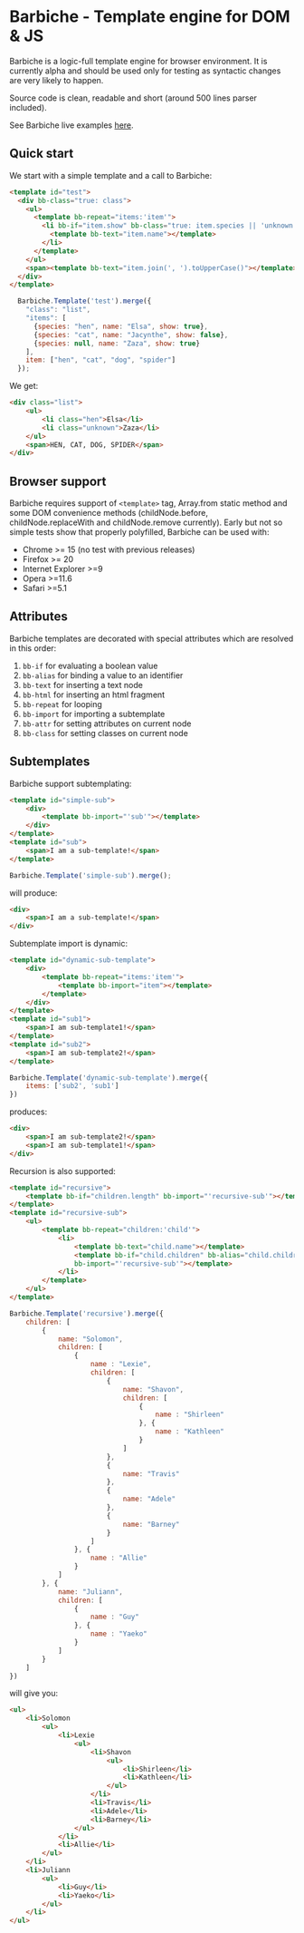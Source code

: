# Barbiche - Template engine for DOM &amp; JS

Barbiche is a logic-full template engine for browser environment. It is currently alpha and should be used only for testing as syntactic changes are very likely to happen.

Source code is clean, readable and short (around 500 lines parser included).

See Barbiche live examples [here](http://htmlpreview.github.io/?https://github.com/manubb/barbiche/blob/master/examples/starter.html).

## Quick start

We start with a simple template and a call to Barbiche:
```html
<template id="test">
  <div bb-class="true: class">
    <ul>
      <template bb-repeat="items:'item'">
        <li bb-if="item.show" bb-class="true: item.species || 'unknown'">
          <template bb-text="item.name"></template>
        </li>
      </template>
    </ul>
    <span><template bb-text="item.join(', ').toUpperCase()"></template></span>
  </div>
</template>
```
```js
  Barbiche.Template('test').merge({
    "class": "list",
    "items": [
      {species: "hen", name: "Elsa", show: true},
      {species: "cat", name: "Jacynthe", show: false},
      {species: null, name: "Zaza", show: true}
    ],
    item: ["hen", "cat", "dog", "spider"]
  });
```

We get:
```html
<div class="list">
	<ul>
		<li class="hen">Elsa</li>
		<li class="unknown">Zaza</li>
	</ul>
	<span>HEN, CAT, DOG, SPIDER</span>
</div>
```
## Browser support

Barbiche requires support of `<template>` tag, Array.from static method and some DOM convenience methods (childNode.before,
childNode.replaceWith and childNode.remove currently). Early but not so simple tests show that properly polyfilled, Barbiche can be used with:

* Chrome >= 15 (no test with previous releases)
* Firefox >= 20
* Internet Explorer >=9
* Opera >=11.6
* Safari >=5.1

## Attributes

Barbiche templates are decorated with special attributes which are resolved in this order:

1. `bb-if` for evaluating a boolean value
2. `bb-alias` for binding a value to an identifier
3. `bb-text` for inserting a text node
4. `bb-html` for inserting an html fragment
5. `bb-repeat` for looping
6. `bb-import` for importing a subtemplate
7. `bb-attr` for setting attributes on current node
8. `bb-class` for setting classes on current node

## Subtemplates

Barbiche support subtemplating:
```html
<template id="simple-sub">
	<div>
		<template bb-import="'sub'"></template>
	</div>
</template>
<template id="sub">
	<span>I am a sub-template!</span>
</template>
```
```js
Barbiche.Template('simple-sub').merge();
```
will produce:
```html
<div>
	<span>I am a sub-template!</span>
</div>
```
Subtemplate import is dynamic:
```html
<template id="dynamic-sub-template">
	<div>
		<template bb-repeat="items:'item'">
			<template bb-import="item"></template>
		</template>
	</div>
</template>
<template id="sub1">
	<span>I am sub-template1!</span>
</template>
<template id="sub2">
	<span>I am sub-template2!</span>
</template>
```
```js
Barbiche.Template('dynamic-sub-template').merge({
	items: ['sub2', 'sub1']
})
```
produces:
```html
<div>
	<span>I am sub-template2!</span>
	<span>I am sub-template1!</span>
</div>
```
Recursion is also supported:
```html
<template id="recursive">
	<template bb-if="children.length" bb-import="'recursive-sub'"></template>
</template>
<template id="recursive-sub">
	<ul>
		<template bb-repeat="children:'child'">
			<li>
				<template bb-text="child.name"></template>
				<template bb-if="child.children" bb-alias="child.children:'children'" 
				bb-import="'recursive-sub'"></template>
			</li>
		</template>
	</ul>
</template>
```
```js
Barbiche.Template('recursive').merge({
	children: [
		{
			name: "Solomon",
			children: [
				{
					name : "Lexie",
					children: [
						{
							name: "Shavon",
							children: [
								{
									name : "Shirleen"
								}, {
									name : "Kathleen"
								}
							]
						},
						{
							name: "Travis"
						},
						{
							name: "Adele"
						},
						{
							name: "Barney"
						}
					]
				}, {
					name : "Allie"
				}
			]
		}, {
			name: "Juliann",
			children: [
				{
					name : "Guy"
				}, {
					name : "Yaeko"
				}
			]
		}
	]
})
```
will give you:
```html
<ul>
	<li>Solomon
		<ul>
			<li>Lexie
				<ul>
					<li>Shavon
						<ul>
							<li>Shirleen</li>
							<li>Kathleen</li>
						</ul>
					</li>
					<li>Travis</li>
					<li>Adele</li>
					<li>Barney</li>
				</ul>
			</li>
			<li>Allie</li>
		</ul>
	</li>
	<li>Juliann
		<ul>
			<li>Guy</li>
			<li>Yaeko</li>
		</ul>
	</li>
</ul>
```
